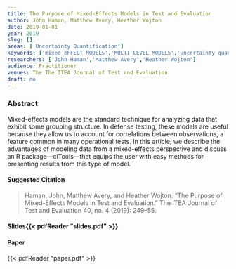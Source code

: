 ```yaml
---
title: The Purpose of Mixed-Effects Models in Test and Evaluation
author: John Haman, Matthew Avery, Heather Wojton
date: 2019-01-01
year: 2019
slug: []
areas: ['Uncertainty Quantification']
keywords: ['mixed eFFECT MODELS','MULTI LEVEL MODELS','uncertainty quantification','R,']
researchers: ['John Haman','Matthew Avery','Heather Wojton']
audience: Practitioner
venues: The The ITEA Journal of Test and Evaluation
draft: no
---
```




### Abstract
Mixed-effects models are the standard technique for analyzing data that exhibit some grouping structure. In defense testing, these models are useful because they allow us to account for correlations between observations, a feature common in many operational tests. In this article, we describe the advantages of modeling data from a mixed-effects perspective and discuss an R package—ciTools—that equips the user with easy methods for presenting results from this type of model.

#### Suggested Citation
> Haman, John, Matthew Avery, and Heather Wojton. “The Purpose of Mixed-Effects Models in Test and Evaluation.” The ITEA Journal of Test and Evaluation 40, no. 4 (2019): 249–55.

#### Slides{{< pdfReader "slides.pdf" >}}

#### Paper
{{< pdfReader "paper.pdf" >}}


